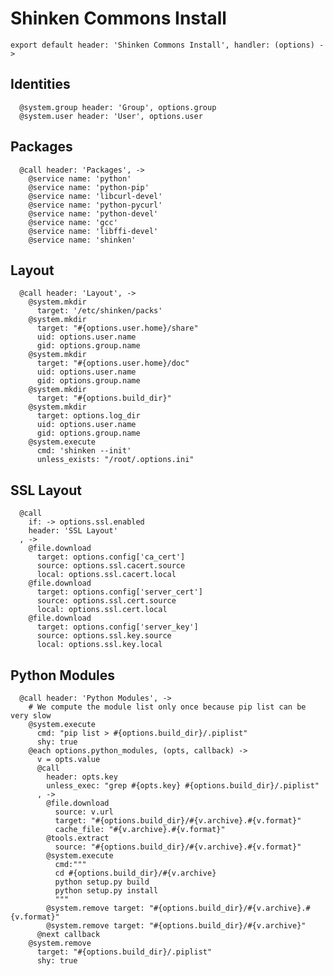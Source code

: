
# Shinken Commons Install

    export default header: 'Shinken Commons Install', handler: (options) ->

## Identities

      @system.group header: 'Group', options.group
      @system.user header: 'User', options.user

## Packages

      @call header: 'Packages', ->
        @service name: 'python'
        @service name: 'python-pip'
        @service name: 'libcurl-devel'
        @service name: 'python-pycurl'
        @service name: 'python-devel'
        @service name: 'gcc'
        @service name: 'libffi-devel'
        @service name: 'shinken'

## Layout

      @call header: 'Layout', ->
        @system.mkdir
          target: '/etc/shinken/packs'
        @system.mkdir
          target: "#{options.user.home}/share"
          uid: options.user.name
          gid: options.group.name
        @system.mkdir
          target: "#{options.user.home}/doc"
          uid: options.user.name
          gid: options.group.name
        @system.mkdir
          target: "#{options.build_dir}"
        @system.mkdir
          target: options.log_dir
          uid: options.user.name
          gid: options.group.name
        @system.execute
          cmd: 'shinken --init'
          unless_exists: "/root/.options.ini"

## SSL Layout

      @call
        if: -> options.ssl.enabled
        header: 'SSL Layout'
      , ->
        @file.download
          target: options.config['ca_cert']
          source: options.ssl.cacert.source
          local: options.ssl.cacert.local
        @file.download
          target: options.config['server_cert']
          source: options.ssl.cert.source
          local: options.ssl.cert.local
        @file.download
          target: options.config['server_key']
          source: options.ssl.key.source
          local: options.ssl.key.local

## Python Modules

      @call header: 'Python Modules', ->
        # We compute the module list only once because pip list can be very slow
        @system.execute
          cmd: "pip list > #{options.build_dir}/.piplist"
          shy: true
        @each options.python_modules, (opts, callback) ->
          v = opts.value
          @call
            header: opts.key
            unless_exec: "grep #{opts.key} #{options.build_dir}/.piplist"
          , ->
            @file.download
              source: v.url
              target: "#{options.build_dir}/#{v.archive}.#{v.format}"
              cache_file: "#{v.archive}.#{v.format}"
            @tools.extract
              source: "#{options.build_dir}/#{v.archive}.#{v.format}"
            @system.execute
              cmd:"""
              cd #{options.build_dir}/#{v.archive}
              python setup.py build
              python setup.py install
              """
            @system.remove target: "#{options.build_dir}/#{v.archive}.#{v.format}"
            @system.remove target: "#{options.build_dir}/#{v.archive}"
          @next callback
        @system.remove
          target: "#{options.build_dir}/.piplist"
          shy: true

